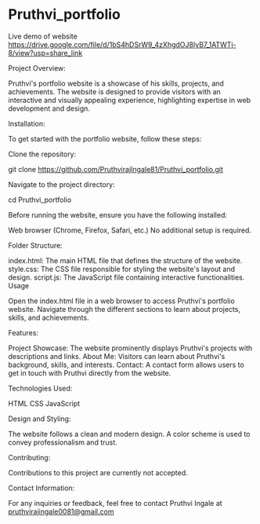 # Pruthvi_portfolio

Live demo of website
https://drive.google.com/file/d/1bS4hDSrW9_4zXhgdOJ8IyB7_1ATWTj-8/view?usp=share_link


Project Overview:

Pruthvi's portfolio website is a showcase of his skills, projects, and achievements. The website is designed to provide visitors with an interactive and visually appealing experience, highlighting expertise in web development and design.



Installation:

To get started with the portfolio website, follow these steps:

Clone the repository:

git clone https://github.com/PruthvirajIngale81/Pruthvi_portfolio.git

Navigate to the project directory:

cd Pruthvi_portfolio




Before running the website, ensure you have the following installed:

Web browser (Chrome, Firefox, Safari, etc.)
No additional setup is required.



Folder Structure:

index.html: The main HTML file that defines the structure of the website.
style.css: The CSS file responsible for styling the website's layout and design.
script.js: The JavaScript file containing interactive functionalities.
Usage

Open the index.html file in a web browser to access Pruthvi's portfolio website. Navigate through the different sections to learn about projects, skills, and achievements.



Features:

Project Showcase: The website prominently displays Pruthvi's projects with descriptions and links.
About Me: Visitors can learn about Pruthvi's background, skills, and interests.
Contact: A contact form allows users to get in touch with Pruthvi directly from the website.



Technologies Used:

HTML
CSS
JavaScript



Design and Styling:

The website follows a clean and modern design. A color scheme is used to convey professionalism and trust.



Contributing:

Contributions to this project are currently not accepted.



Contact Information:

For any inquiries or feedback, feel free to contact Pruthvi Ingale at pruthvirajingale0081@gmail.com
